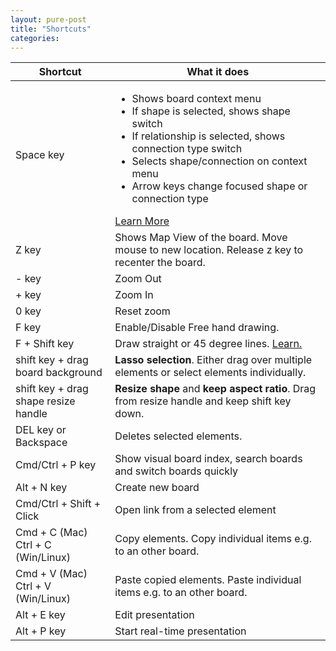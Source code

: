 ```yaml
---
layout: pure-post
title: "Shortcuts"
categories: 
---
```



<table class="pure-table pure-table-bordered">
    <thead>
        <tr>
            <th class="">Shortcut</th>
            <th class="">What it does</th>
        </tr>
    </thead>
    <tbody class="">
        <tr>
          <td>Space key</td>
          <td>
            <ul>
              <li>Shows board context menu</li>
              <li>If shape is selected, shows shape switch</li>
              <li>If relationship is selected, shows connection type switch</li>
              <li>Selects shape/connection on context menu</li>
              <li>Arrow keys change focused shape or connection type</li>
            </ul>
            <a href="/blog/2015/03/17/new-shapes-search.html#new-context-menu" target="_blank" style="text-decoration: underline;">Learn More</a>
          </td>
        </tr>
        <tr>
            <td>Z key</td>
            <td>Shows Map View of the board. Move mouse to new location. Release z key to recenter the board.</td>
        </tr>
        <tr>
            <td>- key</td>
            <td>Zoom Out</td>
        </tr>
        <tr>
            <td>+ key</td>
            <td>Zoom In</td>
        </tr>
        <tr>
            <td>0 key</td>
            <td>Reset zoom</td>
        </tr>
        <tr>
            <td>F key</td>
            <td>Enable/Disable Free hand drawing.</td>
        </tr>
        <tr>
            <td>F + Shift key</td>
            <td>Draw straight or 45 degree lines. <a href="http://youtu.be/pMVJgIEAmrA" target="_blank" style="text-decoration: underline;">Learn.</a></td>
        </tr>
        <tr>
            <td>shift key + drag board background</td>
            <td><strong class="guide-highlight">Lasso selection</strong>. Either drag over multiple elements or select elements individually.</td>
        </tr>
        <tr>
            <td>shift key + drag shape resize handle</td>
            <td><strong class="guide-highlight">Resize shape</strong> and <strong>keep aspect ratio</strong>. Drag from resize handle and keep shift key down.</td>
        </tr>        
        <tr>
            <td>DEL key or Backspace</td>
            <td>Deletes selected elements.</td>
        </tr>
        <tr>
            <td>Cmd/Ctrl + P key</td>
            <td>Show visual board index, search boards and switch boards quickly</td>
        </tr>
        <tr>
            <td>Alt + N key</td>
            <td>Create new board</td>
        </tr>
        <tr>
            <td>Cmd/Ctrl + Shift + Click</td>
            <td>Open link from a selected element</td>
        </tr>
        <tr>
            <td>Cmd + C (Mac)<br>Ctrl + C (Win/Linux)</td>
            <td>Copy elements. Copy individual items e.g. to an other board.</td>
        </tr>
        <tr>
            <td>Cmd + V (Mac)<br>Ctrl + V (Win/Linux)</td>
            <td>Paste copied elements. Paste individual items e.g. to an other board.</td>
        </tr>
        <tr>
            <td>Alt + E key</td>
            <td>Edit presentation</td>
        </tr>
        <tr>
            <td>Alt + P key</td>
            <td>Start real-time presentation</td>
        </tr>

  </tbody>
</table>
